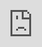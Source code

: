 ```yaml
---
layout: post
date:   2025-05-15
image: "/template_site/images/csr_thumbnail.png"
title:  "How to Make a Hospital Disappear: The Role of OSINT in the Aftermath of the Al-Ahli Baptist Hospital Bombing"
author: "Hayes Buchanan"
---
```


**HOW TO MAKE A HOSPITAL DISAPPEAR 
THE ROLE OF OSINT IN THE AFTERMATH OF THE AL-AHLI BAPTIST HOSPITAL BOMBING**    

“We’re functioning [...] in the Information Age, where people are running around with digital cameras and taking these unbelievable photographs and then passing them off, against the law, to the media, to our surprise, when they have not even arrived in the Pentagon”
–Donald Rumsfeld on the release of photographs from Abu Ghraib    


Open source intelligence (OSINT) is a means of collecting information from public sources. OSINT mapping, in which public information is georeferenced to a particular place and time, is an OSINT technique that has gained greater notoriety from recent conflicts such as the war in Ukraine and the Gaza genocide, as well as from institutions such as Bellingcat and Forensic Architecture. Much of the existing literature on OSINT comes from the fields of computer science or security studies, but the fields of geography and planning have not yet encountered the technique nor unpacked its methodological and theoretical assumptions (Puyvelde & Rienzi, 2025). Using the case study of the Al-Ahli Baptist Hospital Massacre of 17 October 2023, this paper will examine how OSINT is deployed as a strategy for asserting informational superiority, the competing claims that are made with information derived from OSINT methods, and the ultimate impact of OSINT on the spatial imaginary of the war in Gaza (Watkins, 2015; Jacobs, 2021). Ultimately, the paper argues that claims made using OSINT-derived information had a negligible impact on the trajectory of the conflict because of the inability of institutional media to digest such information with added context from Palestinian sources on the ground, raising questions about the efficacy of such approaches in shaping the overall discourse.  

OSINT practices trace their genealogy through two distinct fields. The first is that of security and espionage, where it is understood as a tool of information collection along the same lines as human intelligence or signals intelligence. The second is the field of human rights, where it is understood as a way to collect evidence of human rights abuses that can be used to enforce international law. How do these fields, their logics, and the habitus of the actors within them influence how OSINT is viewed and practiced (Bourdieu, 1990)?  

The open source nature of OSINT practices has enabled it to take on a democratized and counter-hegemonic flavor in public discourse. Exponents of the practice are frequently not affiliated with any formal institution, and publicly available training courses promote the idea that any sufficiently savvy internet user can adopt and apply open source information gathering methods. However, “sensationalist claims about OSINT’s revolutionary potential confuse the availability of open data with the production of intelligence” (Puyvelde & Rienzi, 2025:2). This ambivalent stance on OSINT is indicative of how the field of security studies understands the practice. There are four primary objections to the practice within this field. First, it is distinct from traditional collection disciplines such as human intelligence or signals intelligence on the basis that it is not secret but rather must be filtered from publicly available information. Second, the field denotes intelligence not based on how it was collected, but rather what it will be used for; e.g. whether it is useful to decisionmakers. Third, whereas most collection disciplines require the cultivation of assets that produce a small amount of intelligence, the challenge with OSINT is finding the useful information in the context of the abundant amount of information available on the web (Miller, 2018). Finally, intelligence practitioners note that contrary to the popular imaginary of OSINT as practicable by everyone, the selection, interpretation and analysis of publicly available information requires subject matter expertise.  

Each of these concerns must be understood at least partially as the product of logics that permeate security scholars and practitioners. The requirement that intelligence contribute to a “decision advantage” for policymakers, for example, is a criterion that only makes sense in the context of institutions that have more ways of acting on the world than the mere production and dissemination of information, e.g. states (Sims, 1995). Likewise, the interpretation of OSINT as exceptional in a context of covert intelligence production betrays the institutional gaze of state intelligence agencies rather than that of newspapers or civil society actors. Discursively, the logics by which security studies encounters and interprets OSINT practices serve to position the field “inside a larger political and social space [where it makes] truth claims on the basis of knowledge and know-how” (Bigo 2005:22). As the epigraph to this paper indicates, security institutions have an interest in excluding certain kinds of information production from legitimacy. Still, the problems of filtering and interpretation raised by security studies constitute valid obstacles that OSINT practitioners must overcome or mitigate.  

Meanwhile, the human rights field typically positions itself as critical of and in opposition to state interests. Lacking the resources and legal standing to perform covert surveillance, organizations such as Human Rights Watch and Forensic Architecture use OSINT under a broader framework of open source information (Dubberley et. al, 2020). The cross purposes of using OSINT to hold states to account for alleged human rights abuses versus using OSINT as part of a strategy to manage unease and produce “solutions” to manage that unease mean that its use in public discourse can signify either support or critique of state priorities (Bigo, 2005). The Donald Rumsfeld quote leading this piece is illustrative of this tension, and of the clear discomfort state actors have with these capabilities in the hands of human rights advocates. However, it should be noted that both instances of OSINT affirm institutional approaches to change, and both deploy it as part of a broader repertoire of information gathering.  

How does the use of OSINT in the news cycle around the Al-Ahli Baptist Hospital Bombing shed light on its role in the construction of discourses and spatial imaginaries? The event is significant because its interpretation became the model for how reporting on strikes on humanitarian infrastructure would be understood. This is not to say that every such strike would receive the same level of attention; rather, the conclusion that the fog of war makes assignment of blame for such incidents impossible became the default wisdom, and the balance of evidence was resolved in favor of the Israeli narrative. Thus, in terms of the consequences of the strike and the second order impact on the discourse around the war mark the moment that the conflict escalated from a war to a genocide (Forensic Architecture, 2024).  

On the night of 17 October 2023 amidst the first evacuation orders of North Gaza, a strike with ambiguous origin struck the parking lot of Al-Ahli hospital where hundreds were sheltering. Official casualty rate information indicated that 471 were killed and 342 injured.
Palestinian groups attributed the explosion to an Israeli strike, but the Israeli military claimed it was caused by a misfiring rocket launched from Gaza by Palestinian Islamic Jihad. This dispute initiated a news cycle in which the responsibility for the explosion was debated heavily, with OSINT analysis relied upon for evidence. Many significant news organizations used open source investigation methods to reconstruct the scene (Toler et al., 2023; Murphy et al., 2023; Biesecker, 2023).  

Over the course of the following weeks, a trickle of evidence would cause these stories to update, although most news organizations gravitated around an interpretation in favor of the Israeli narrative within 48 hours of the attack. The key planks of these assessments were video footage of the strike, photo analysis of the site, and an alleged audio recording of Palestinian fighters attributing the explosion to a misfired rocket produced by Israel. Subsequent retrospective assessments confirmed the conclusion that Palestinian sources on the ground were not telling the truth about the attack, and that “the hospital explosion offers reason to apply particular skepticism to Hamas’s claims about civilian deaths — which are an undeniable problem in this war” (Leonhardt, 2023).  

The analysis of videos of the strike demonstrate the advantages of open source investigations in such investigations, whereas the exclusion of expert medical testimony on the ground reveal its limitations.  

Four days after the strike, unaffiliated OSINT analyst Oliver Alexander successfully debunked two pieces of video evidence relied upon by US and Israeli intelligence and the news media as unrelated to the strike on Al-Ahli, stimulating a slew of corrections (Alexander, 2023; Neimen Lab, 2023). The speed with which this new analysis was incorporated is a testament to the potential for open-source investigators to contribute to the public's understanding of such scenarios.  

However, the limitations of conducting OSINT analysis at a distance are also at play. The conflation of the Palestinian medical establishment with Hamas and subsequent invalidation of medical sources on the ground in Gaza was already taking root in the early days of the conflict, following classic orientalist tropes (Said, 1979). The effect of this is that Palestinian victims of and witnesses to the strike are not considered valid sources of journalistic information, and their exclusion is not mentioned or justified in most mainstream analyses. Military experts, OSINT analysts, and even evidence produced by a belligerent military were granted legitimacy by their mere inclusion in analyses of Al-Ahli, while the testimony of medical experts like Ghassan Abu Sitta was not solicited or included.  

Abu Sitta’s testimony is particularly important in that it explains inconsistencies at the blast site that OSINT and military experts used as evidence that the blast was caused by a misfired rocket. Of particular concern to these analysts was the small size of the crater and surrounding damage that was inconsistent with a typical high-explosive payload from an Israeli bomb (Murphy et al., 2023). However, both the kind of injuries sustained by the victims and the markings on the surrounding buildings from shrapnel are consistent with a low-explosive fragmentation bomb (Forensic Architecture, 2024). Abu Sitta’s credentials in this matter are indisputable, having provided medical care in Gaza during several previous attacks on the strip (Allaw, 2023) and yet his testimony is not reflected in reporting on the aftermath of the attack.  

The emphasis on analysis at a distance and expert testimony from westerners is partially enabled by a conception of reporting on conflict events as primarily a forensic exercise that affirms Eurocentric rationality (Quijano, 2000). The epistemologies embedded in the fields of security, human rights, and journalism, in privileging forensic knowledge production such as OSINT, are not equipped to understand an event like the Al-Ahli Baptist Hospital Massacre (Human Rights Watch, 2023). Instead, the narratives and visualizations they created were a form of “cartographic representation [that], in addition to identifying itself with reality in an immediate and absolute manner, decides, precisely by virtue of this identification, what exists and what does not, and therefore what is legitimate to think about” (Farinelli, 2022: 27).  

With major journalistic and humanitarian sources in agreement that despite uncertainty the balance of evidence favored the Israeli narrative, subsequent attacks on humanitarian infrastructure were granted less scrutiny, with Israeli sources frequently awarded the benefit of the doubt. As public interest in and attention towards the conflict waned, Al-Ahli came to stand in as the paradigmatic example of the untrustworthiness of Palestinian sources in the documentation of their own extermination.  


Allaw, S. (2023, December 13). Ghassan Abu Sitta: The Healing Hero of Gaza. Legal Agenda. https://english.legal-agenda.com/ghassan-abu-sitta-the-healing-hero-of-gaza/
Balousha, H., George, S., Dadouch, S., Loveluck, L., & Coletta, A. (2023, October 17). Strike on Gaza hospital kills hundreds, Palestinian officials say, as Biden departs for Israel visit. The Washington Post. https://www.washingtonpost.com/world/2023/10/17/israel-hamas-gaza-un-war/
Beiseker, M. (2023, November 22). New AP analysis of last month’s deadly Gaza hospital explosion rules out widely cited video | AP News. https://apnews.com/article/israel-palestinians-hamas-war-hospital-rocket-gaza-e0fa550faa4678f024797b72132452e3
Bigo, D. (2005). Globalized (in)Security: The Field and the Ban-opticon.
Bourdieu, Pierre (1990). "The Logic of Practice". Polity Press.
Farinelli, F. (2022). Cartography and Spatial Production of Society. In The Politics of Mapping (pp. 25–46). John Wiley & Sons, Ltd. https://doi.org/10.1002/9781119986751.ch2
Forensic Architecture. (2024, October 17). “When It Stopped Being A War”: The Situated Testimony Of Dr Ghassan Abu-sittah ← Forensic Architecture. https://forensic-architecture.org/investigation/when-it-stopped-being-a-war
Human Rights Watch. (2023, November 26). Gaza: Findings on October 17 al-Ahli Hospital Explosion | Human Rights Watch. https://www.hrw.org/news/2023/11/26/gaza-findings-october-17-al-ahli-hospital-explosion
Leonhardt, D. (2023, November 3). Revisiting the Gaza Hospital Explosion. The New York Times. https://www.nytimes.com/2023/11/03/briefing/gaza-hospital-explosion.html
Mackintosh, P. P. M., Katie Polglase,Benjamin Brown,Gianluca Mezzofiore,Eliza. (2023, October 21). CNN Investigates: Forensic analysis of images and videos suggests rocket caused Gaza hospital blast, not Israeli airstrike. CNN. https://www.cnn.com/2023/10/21/middleeast/cnn-investigates-forensic-analysis-gaza-hospital-blast/index.html
Miller, B. H. (2018). Open Source Intelligence (OSINT): An Oxymoron? International Journal of Intelligence and CounterIntelligence, 31(4), 702–719. https://doi.org/10.1080/08850607.2018.1492826
Murphy, P., Polglase, K., & Brown, B. (2023, November 3). CNN Investigates: Forensic analysis of images and videos suggests rocket caused Gaza hospital blast, not Israeli airstrike. CNN. https://www.cnn.com/2023/10/21/middleeast/cnn-investigates-forensic-analysis-gaza-hospital-blast
Neiman Lab. (2023). The New York Times offers a limited mea culpa for how it initially presented news of the Gaza hospital blast. Nieman Lab. Retrieved March 29, 2025, from https://www.niemanlab.org/2023/10/the-new-york-times-offers-a-limited-mea-culpa-for-how-it-initially-presented-news-of-the-gaza-hospital-blast/
Oliver Alexander [@OAlexanderDK]. (2023, October 21). The video in the bottom right is taken from a camera in Bat Yam (32.020230, 34.739322). It shows both the initial explosion immediately after the rocket barrage at timestamp: 18:59:22 followed by the launch of the Tamir interceptor at 18:59:24 and hospital explosion at 18:59:44. Https://t.co/fFC8LMQ5re [Tweet]. Twitter. https://x.com/OAlexanderDK/status/1715859568608104643
Puyvelde, D. V., & Rienzi, F. T. (2025). The rise of open-source intelligence. European Journal of International Security, 1–15. https://doi.org/10.1017/eis.2024.61
Quijano, A. (2000). Coloniality of Power and Eurocentrism in Latin America. International Sociology, 15(2), 215–232. https://doi.org/10.1177/0268580900015002005
Sam Dubberley, Alexa Koenig, & Daragh Murray. (2020). Digital Witness: Using Open Source Information for Human Rights Investigation, Documentation, and Accountability: Vol. First edition. OUP Oxford. http://ezproxy.cul.columbia.edu/login?url=https://search.ebscohost.com/login.aspx?direct=true&db=nlebk&AN=2451737&site=ehost-live&scope=site
Watkins, J. (2015). Spatial Imaginaries Research in Geography: Synergies, Tensions, and New Directions. Geography Compass, 9(9), 508–522. https://doi.org/10.1111/gec3.12228

This is a document that is written in markdown. What is markdown? It is a 'markup language' that allows you to format plain text in a way that is easily converted to many different formats. For example, this document was written in markdown but will be used as an webpage and converted into HTML.  

To present and turn in your final projects for Conflict Urbanism, Spring 2025 you will be editing this template. You will include all of the text of your paper here, along with any and all images, maps, videos, or other materials that you produce.  

[This webpage](https://guides.github.com/features/mastering-markdown/) provides a comprehensive guide to markdown syntax. But to make things easier for you we are including a cheat sheet of the main things you need to know here.  

#### Please use level 4 headings for major section divisions  
(make sure to put two spaces after the end of the heading)

Write **words in bold** like this.  

Italics are *similar* and are formatted like this.  

To make a paragraph break you need to add two spaces at the end of your line before going to the next line.  

See this is now a new paragraph.  

Lists are easy:
1. they can be ordered
1. like this
1. notice that the numbers are automatically ordered
  1. use two spaces in front to indent

Or they can just be bullet points:
- like this
* or like this
  - use two spaces
  - to have nested lists

Use Author-Date parenthetical citations following Chicago Manual of Style conventions throughout your document, and add a works cited at the bottom of your post. See Author-Date quick guide [here](https://www-chicagomanualofstyle-org.ezproxy.cul.columbia.edu/tools_citationguide/citation-guide-2.html) for citation conventions.  

To include hyperlinks format them like this [text of link](http://c4sr.columbia.edu/).  

To embed images first ensure that the file is at least 740px wide. Then place the image file in a folder named for your group in the images folder. Then link to that image using the format here, but replace the file path with the name of your group's folder and appropriate image file name:  

![description of image](/template_site/images/sample_image.png)

If you want to include html files (i.e. an interactive map) host these via your personal github page, and then you can embed them in your document with a iframe. The format looks like this:  

<div class="iframe-column"><iframe src="https://player.vimeo.com/video/290575503?title=0&byline=0&portrait=0" style="position:absolute;top:0;left:0;width:100%;height:100%;" frameborder="0"></iframe></div>  

All you need to do to use one is replace the url that is between the two " ". Here is an iframe of mapbox tiles:  

<div class="iframe-column"><iframe src="https://api.mapbox.com/styles/v1/mapbox/satellite-v9.html?title=true&access_token=pk.eyJ1IjoibWFwYm94IiwiYSI6ImNpejY4NDg1bDA1cjYzM280NHJ5NzlvNDMifQ.d6e-nNyBDtmQCVwVNivz7A#2/0/0" style="position:absolute;top:0;left:0;width:100%;height:100%;" frameborder="0"></iframe></div>

***REMINDER: To view the structure of your website in Visual Studio Code without having to upload to Github, press the following keys to get a spit-screen view: Ctrl K then V.***
